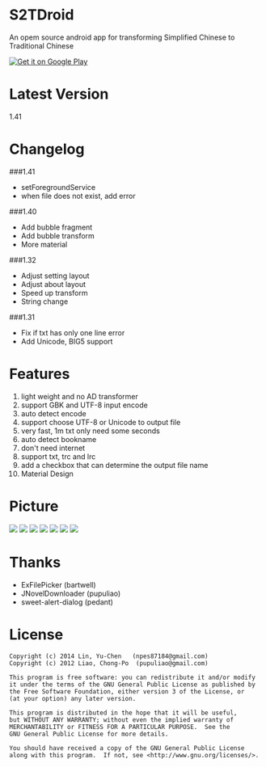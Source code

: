 S2TDroid
========
An opem source android app for transforming Simplified Chinese to Traditional Chinese

[![Get it on Google Play](http://www.android.com/images/brand/get_it_on_play_logo_small.png)](https://play.google.com/store/apps/details?id=com.npes87184.s2tdroid)

Latest Version
========
1.41

Changelog
========
###1.41
* setForegroundService
* when file does not exist, add error

###1.40
* Add bubble fragment
* Add bubble transform
* More material

###1.32
* Adjust setting layout
* Adjust about layout
* Speed up transform
* String change

###1.31
* Fix if txt has only one line error
* Add Unicode, BIG5 support

Features
========
1. light weight and no AD transformer
2. support GBK and UTF-8 input encode
3. auto detect encode
4. support choose UTF-8 or Unicode to output file
5. very fast, 1m txt only need some seconds
6. auto detect bookname
7. don't need internet
8. support txt, trc and lrc
9. add a checkbox that can determine the output file name
10. Material Design

Picture
========
<img src="http://truth.bahamut.com.tw/s01/201505/161edda668b0d8bd1f0ca45808944f44.PNG">

<img src="http://truth.bahamut.com.tw/s01/201508/b03c37d6ca6d2b7ddb058149f7bc7182.PNG">

<img src="http://truth.bahamut.com.tw/s01/201508/c25f40b8d870e3c74f116d1a4935762a.PNG">

<img src="http://truth.bahamut.com.tw/s01/201508/5e5f75926c11df8a03f940b26f794d51.PNG">

<img src="http://truth.bahamut.com.tw/s01/201508/fbbb6a7a5329934085b6ca657ec8d909.PNG">

<img src="http://truth.bahamut.com.tw/s01/201508/b546b8b6237461be8a23b66bcde5cf18.PNG">

<img src="http://truth.bahamut.com.tw/s01/201508/274b0ec1a452abb36c24a16a4d1d7947.PNG">

Thanks
========
* ExFilePicker (bartwell)
* JNovelDownloader (pupuliao)
* sweet-alert-dialog (pedant)

License
========
    Copyright (c) 2014 Lin, Yu-Chen   (npes87184@gmail.com)
    Copyright (c) 2012 Liao, Chong-Po  (pupuliao@gmail.com)

    This program is free software: you can redistribute it and/or modify
    it under the terms of the GNU General Public License as published by
    the Free Software Foundation, either version 3 of the License, or
    (at your option) any later version.

    This program is distributed in the hope that it will be useful,
    but WITHOUT ANY WARRANTY; without even the implied warranty of
    MERCHANTABILITY or FITNESS FOR A PARTICULAR PURPOSE.  See the
    GNU General Public License for more details.

    You should have received a copy of the GNU General Public License
    along with this program.  If not, see <http://www.gnu.org/licenses/>.